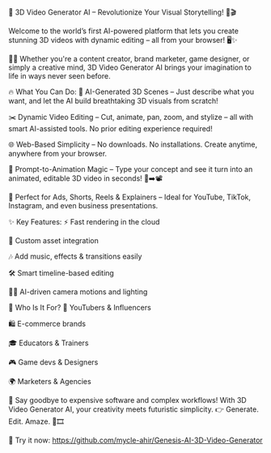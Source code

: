 🌟 3D Video Generator AI – Revolutionize Your Visual Storytelling! 🚀🎬

Welcome to the world’s first AI-powered platform that lets you create stunning 3D videos with dynamic editing – all from your browser! 🖥️✨

🎥💡 Whether you're a content creator, brand marketer, game designer, or simply a creative mind, 3D Video Generator AI brings your imagination to life in ways never seen before.

🔥 What You Can Do:
🎨 AI-Generated 3D Scenes – Just describe what you want, and let the AI build breathtaking 3D visuals from scratch!

✂️ Dynamic Video Editing – Cut, animate, pan, zoom, and stylize – all with smart AI-assisted tools. No prior editing experience required!

🌐 Web-Based Simplicity – No downloads. No installations. Create anytime, anywhere from your browser.

🧠 Prompt-to-Animation Magic – Type your concept and see it turn into an animated, editable 3D video in seconds! 💬➡️📽️

🎯 Perfect for Ads, Shorts, Reels & Explainers – Ideal for YouTube, TikTok, Instagram, and even business presentations.

✨ Key Features:
⚡ Fast rendering in the cloud

🧩 Custom asset integration

🎶 Add music, effects & transitions easily

🛠️ Smart timeline-based editing

🧙‍♂️ AI-driven camera motions and lighting

🧬 Who Is It For?
🎥 YouTubers & Influencers

🛍️ E-commerce brands

🎓 Educators & Trainers

🎮 Game devs & Designers

🌍 Marketers & Agencies

🚨 Say goodbye to expensive software and complex workflows!
With 3D Video Generator AI, your creativity meets futuristic simplicity.
👉 Generate. Edit. Amaze. 🌈🎞️

🔗 Try it now: https://github.com/mycle-ahir/Genesis-AI-3D-Video-Generator
